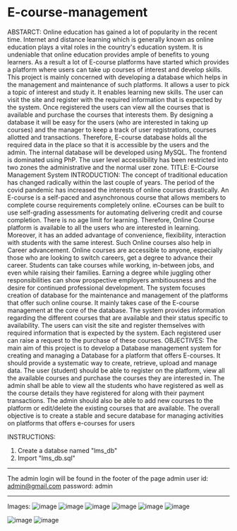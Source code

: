 # E-course-management
ABSTARCT: 
Online education has gained a lot of popularity in the recent time. Internet and distance learning 
which is generally known as online education plays a vital roles in the country's education system. 
It is undeniable that online education provides ample of benefits to young learners. As a result a 
lot of E-course platforms have started which provides a platform where users can take up courses 
of interest and develop skills. This project is mainly concerned with developing a database which 
helps in the management and maintenance of such platforms. It allows a user to pick a topic of 
interest and study it. It enables learning new skills. The user can visit the site and register with the 
required information that is expected by the system. Once registered the users can view all the 
courses that is available and purchase the courses that interests them. By designing a database it 
will be easy for the users (who are interested in taking up courses) and the manager to keep a track 
of user registrations, courses allotted and transactions. Therefore, E-course database holds all the 
required data in the place so that it is accessible by the users and the admin. 
The internal database will be developed using MySQL. The frontend is dominated using PhP. The 
user level accessibility has been restricted into two zones the administrative and the normal user 
zone.
TITLE: E-Course Management System
INTRODUCTION: 
The concept of traditional education has changed radically within the last couple of years. The 
period of the covid pandemic has increased the interests of online courses drastically. An E-course 
is a self-paced and asynchronous course that allows members to complete course requirements 
completely online. eCourses can be built to use self-grading assessments for automating delivering 
credit and course completion. There is no age limit for learning. Therefore, Online Course platform 
is available to all the users who are interested in learning. Moreover, it has an added advantage of 
convenience, flexibility, interaction with students with the same interest. Such Online courses also 
help in Career advancement. Online courses are accessible to anyone, especially those who are 
looking to switch careers, get a degree to advance their career. Students can take courses while 
working, in-between jobs, and even while raising their families. Earning a degree while juggling 
other responsibilities can show prospective employers ambitiousness and the desire for continued 
professional development.
The system focuses creation of database for the maintenance and management of the platforms 
that offer such online course. It mainly takes case of the E-course management at the core of the 
database. The system provides information regarding the different courses that are available and 
their status specific to availability. The users can visit the site and register themselves with required 
information that is expected by the system. Each registered user can raise a request to the purchase 
of these courses.
OBJECTIVES:
The main aim of this project is to develop a Database management system for creating and 
managing a Database for a platform that offers E-courses. It should provide a systematic way to 
create, retrieve, upload and manage data. The user (student) should be able to register on the 
platform, view all the available courses and purchase the courses they are interested in. The admin 
shall be able to view all the students who have registered as well as the course details they have 
registered for along with their payment transactions. The admin should also be able to add new 
courses to the platform or edit/delete the existing courses that are available. The overall objective 
is to create a stable and secure database for managing activities on platforms that offers e-courses 
for users

INSTRUCTIONS:
1) Create a databse named "lms_db"
2) Import "lms_db.sql"

------------------------
The admin login will be found in the footer of the page
admin user id: admin@gmail.com
password: admin

-------------------

Images:
![image](https://user-images.githubusercontent.com/85788582/162227449-2fc0e948-0dc3-4a01-9310-f9f8d8c7fa4b.png)
![image](https://user-images.githubusercontent.com/85788582/162227547-57f9caa9-4118-4220-b485-f5b92d8b0d7c.png)
![image](https://user-images.githubusercontent.com/85788582/162227682-0140133a-eef6-4bc9-b246-5977a63d2ac9.png)
![image](https://user-images.githubusercontent.com/85788582/162227854-deae6426-e213-4d69-baef-e4a38e4e0884.png)
![image](https://user-images.githubusercontent.com/85788582/162228334-d5320484-346b-4421-a4de-f1a05f6373fe.png)
![image](https://user-images.githubusercontent.com/85788582/162228853-f274b807-28be-4ad8-93b0-b8f45ccce22b.png)

![image](https://user-images.githubusercontent.com/85788582/162228427-6f93dd54-f908-45f9-a313-e86894280176.png)
![image](https://user-images.githubusercontent.com/85788582/162228626-69cc7f89-100f-4c5f-88e9-80cd7e6d49c3.png)
